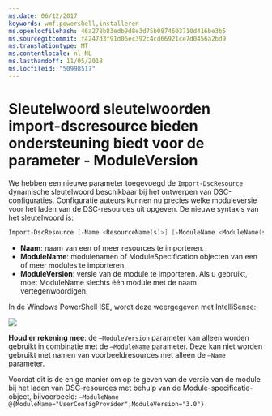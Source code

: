 ```yaml
---
ms.date: 06/12/2017
keywords: wmf,powershell,installeren
ms.openlocfilehash: 46a278b83edb9d8e3d75b0874603710d416be3b5
ms.sourcegitcommit: f4247d3f91d06ec392c4cd66921ce7d0456a2bd9
ms.translationtype: MT
ms.contentlocale: nl-NL
ms.lasthandoff: 11/05/2018
ms.locfileid: "50998517"
---
```

# <a name="import-dscresource-keyword-supports--moduleversion-parameter"></a>Sleutelwoord sleutelwoorden import-dscresource bieden ondersteuning biedt voor de parameter - ModuleVersion

We hebben een nieuwe parameter toegevoegd de `Import-DscResource` dynamische sleutelwoord beschikbaar bij het ontwerpen van DSC-configuraties. Configuratie auteurs kunnen nu precies welke moduleversie voor het laden van de DSC-resources uit opgeven. De nieuwe syntaxis van het sleutelwoord is:

```powershell
Import-DscResource [-Name <ResourceName(s)>] [-ModuleName <ModuleName(s)>] [-ModuleVersion <ModuleVersion>]
```

* **Naam**: naam van een of meer resources te importeren.
* **ModuleName**: modulenamen of ModuleSpecification objecten van een of meer modules te importeren.
* **ModuleVersion**: versie van de module te importeren. Als u gebruikt, moet ModuleName slechts één module met de naam vertegenwoordigen.

In de Windows PowerShell ISE, wordt deze weergegeven met IntelliSense:

![](../images/Import-DscResource-Modversion.jpg)

**Houd er rekening mee**: de `–ModuleVersion` parameter kan alleen worden gebruikt in combinatie met de `–ModuleName` parameter. Deze kan niet worden gebruikt met namen van voorbeeldresources met alleen de `–Name` parameter.

Voordat dit is de enige manier om op te geven van de versie van de module bij het laden van DSC-resources met behulp van de Module-specificatie-object, bijvoorbeeld: `–ModuleName @{ModuleName="UserConfigProvider";ModuleVersion="3.0"}`
